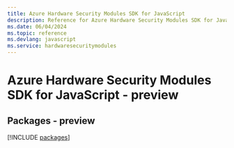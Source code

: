 ```yaml
---
title: Azure Hardware Security Modules SDK for JavaScript
description: Reference for Azure Hardware Security Modules SDK for JavaScript
ms.date: 06/04/2024
ms.topic: reference
ms.devlang: javascript
ms.service: hardwaresecuritymodules
---
```

# Azure Hardware Security Modules SDK for JavaScript - preview
## Packages - preview
[!INCLUDE [packages](hardware-security-modules-index.md)]